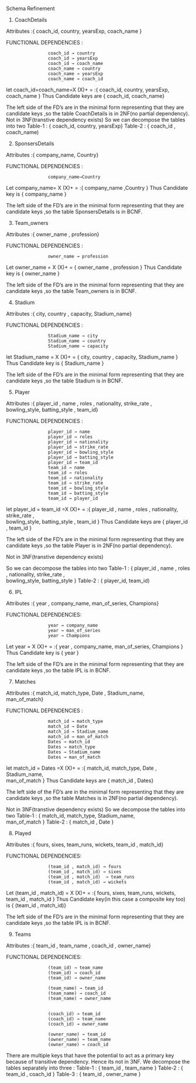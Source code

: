 Schema Refinement 
 
1. CoachDetails 
 
Attributes :{ coach_id, country, yearsExp, coach_name } 
 
FUNCTIONAL DEPENDENCIES : 
                            
                    coach_id → country 
                    coach_id → yearsExp 
                    coach_id → coach_name 
                    coach_name → country 
                    coach_name → yearsExp 
                    coach_name → coach_id 
 
let coach_id=coach_name=X 
(X)+ = :{ coach_id, country, yearsExp, coach_name } 
Thus Candidate keys are { coach_id, coach_name} 
 
The left side of the FD’s are in the minimal form representing that they 
are candidate keys ,so the table CoachDetails is in 2NF(no partial 
dependency). 
Not in 3NF(transtive dependency exists) 
So we can decompose the tables into two 
Table-1 : { coach_id, country, yearsExp} 
Table-2 :  { coach_id ,  coach_name) 
 
 
2. SponsersDetails 
 
Attributes :{ company_name, Country} 
 
FUNCTIONAL DEPENDENCIES : 
                            
                    company_name→Country 
                     
Let company_name= X 
(X)+ = :{ company_name ,Country } 
Thus Candidate key is { company_name } 
 
 
 
The left side of the FD’s are in the minimal form representing that they are 
candidate keys ,so the table SponsersDetails is in BCNF. 
 
 
3. Team_owners 
 
Attributes :{ owner_name , profession} 
 
FUNCTIONAL DEPENDENCIES : 
                            
                    owner_name → profession 
 
Let owner_name = X 
(X)+ = { owner_name , profession } 
Thus Candidate key is { owner_name } 
 
The left side of the FD’s are in the minimal form representing that they 
are candidate keys ,so the table Team_owners is in BCNF. 
 
 
4. Stadium 
 
Attributes :{ city, country , capacity, Stadium_name} 
 
FUNCTIONAL DEPENDENCIES : 
                            
                    Stadium_name → city 
                    Stadium_name → country 
                    Stadium_name → capacity 
 
let Stadium_name = X 
(X)+ = { city, country , capacity, Stadium_name } 
Thus Candidate key is { Stadium_name } 
 
The left side of the FD’s are in the minimal form representing that they 
are candidate keys ,so the table Stadium is in BCNF. 
 
 
 
 
 
 
5. Player 
 
Attributes :{ player_id , name , roles , nationality, strike_rate ,   
                    bowling_style, batting_style , team_id} 
 
FUNCTIONAL DEPENDENCIES : 
                            
                    player_id → name 
                    player_id → roles 
                    player_id → nationality 
                    player_id → strike_rate 
                    player_id → bowling_style 
                    player_id → batting_style 
                    player_id → team_id 
                    team_id → name 
                    team_id → roles 
                    team_id → nationality 
                    team_id → strike_rate 
                    team_id → bowling_style 
                    team_id → batting_style 
                    team_id → player_id 
 
let player_id = team_id =X 
(X)+ = :{ player_id , name , roles , nationality, strike_rate ,   
                    bowling_style, batting_style , team_id } 
Thus Candidate keys are { player_id , team_id } 
 
The left side of the FD’s are in the minimal form representing that they 
are candidate keys ,so the table Player is in 2NF(no partial 
dependency). 
 
Not in 3NF(transtive dependency exists) 
 
So we can decompose the tables into two 
Table-1 : { player_id , name , roles , nationality, strike_rate ,   
                       bowling_style, batting_style } 
Table-2 :  { player_id,  team_id) 
 
 
 
 
 
6. IPL 
 
Attributes :{ year , company_name, man_of_series, Champions} 
 
FUNCTIONAL DEPENDENCIES: 
                            
                    year → company_name 
                    year → man_of_series 
                    year → Champions 
 
Let year = X 
(X)+ = :{ year , company_name, man_of_series, Champions } 
Thus Candidate key is { year } 
 
The left side of the FD’s are in the minimal form representing that they 
are candidate keys ,so the table IPL is in BCNF. 
 
7. Matches 
 
Attributes :{ match_id, match_type, Date , Stadium_name,  
                   man_of_match} 
 
FUNCTIONAL DEPENDENCIES : 
                            
                    match_id → match_type 
                    match_id → Date 
                    match_id → Stadium_name 
                    match_id → man_of_match 
                    Dates → match_id 
                    Dates → match_type 
                    Dates → Stadium_name 
                    Dates → man_of_match 
 
let match_id = Dates =X 
(X)+ = :{ match_id, match_type, Date , Stadium_name,  
                   man_of_match } 
Thus Candidate keys are { match_id , Dates} 
 
The left side of the FD’s are in the minimal form representing that they 
are candidate keys ,so the table Matches is in 2NF(no partial 
dependency). 
 
Not in 3NF(transtive dependency exists) 
So we decompose the tables into two 
Table-1 : { match_id, match_type, Stadium_name,  
                   man_of_match } 
Table-2 :  { match_id  , Date } 
 
 
8. Played 
 
Attributes :{ fours, sixes, team_runs, wickets, team_id , match_id} 
 
FUNCTIONAL DEPENDENCIES: 
                            
                    (team_id , match_id) → fours 
                    (team_id , match_id) → sixes 
                    (team_id , match_id)  → team_runs 
                    (team_id , match_id) → wickets 
 
Let (team_id , match_id) = X 
(X)+ = :{ fours, sixes, team_runs, wickets, team_id , match_id } 
Thus Candidate key(in this case a composite key too) 
 is { (team_id , match_id)} 
 
The left side of the FD’s are in the minimal form representing that they 
are candidate keys ,so the table IPL is in BCNF. 
 
 
9. Teams 
 
Attributes :{ team_id , team_name , coach_id , owner_name} 
 
FUNCTIONAL DEPENDENCIES: 
                            
                    (team_id) → team_name 
                    (team_id) → coach_id 
                    (team_id) → owner_name 
 
                    (team_name) → team_id 
                    (team_name) → coach_id 
                    (team_name) → owner_name 
 
 
                    (coach_id) → team_id 
                    (coach_id) → team_name 
                    (coach_id) → owner_name 
 
                    (owner_name) → team_id 
                    (owner_name) → team_name 
                    (owner_name) → coach_id 
There are multiple keys that have the potential to act as a primary key because 
of transitive dependency. 
Hence its not in 3NF. 
We decompose the tables separately into three : 
Table-1 : { team_id , team_name } 
Table-2 :  { team_id , coach_id } 
Table-3 : { team_id , owner_name } 